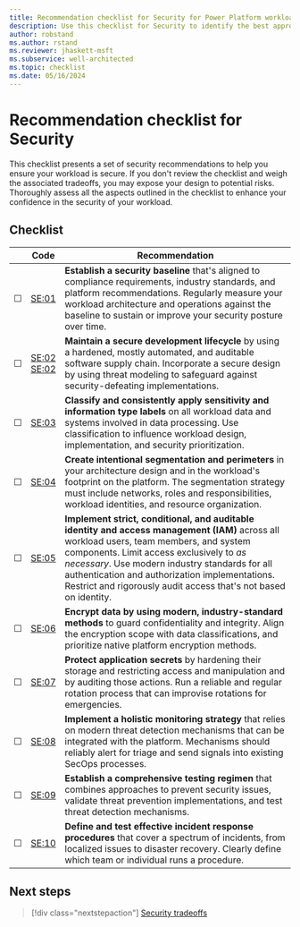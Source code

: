 ```yaml
---
title: Recommendation checklist for Security for Power Platform workloads
description: Use this checklist for Security to identify the best approach for secure, governed, and compliant Power Platform workloads.
author: robstand
ms.author: rstand
ms.reviewer: jhaskett-msft
ms.subservice: well-architected
ms.topic: checklist
ms.date: 05/16/2024
---
```


# Recommendation checklist for Security

This checklist presents a set of security recommendations to help you ensure your workload is secure. If you don't review the checklist and weigh the associated tradeoffs, you may expose your design to potential risks. Thoroughly assess all the aspects outlined in the checklist to enhance your confidence in the security of your workload.

## Checklist

|&nbsp;|Code|Recommendation|
|---|---|---|
|&#9744;|[SE:01](./establish-baseline.md)|**Establish a security baseline** that's aligned to compliance requirements, industry standards, and platform recommendations. Regularly measure your workload architecture and operations against the baseline to sustain or improve your security posture over time.|
|&#9744;|[SE:02](./secure-development-lifecycle.md)<br>[SE:02](./threat-model.md)|**Maintain a secure development lifecycle** by using a hardened, mostly automated, and auditable software supply chain. Incorporate a secure design by using threat modeling to safeguard against security-defeating implementations.|
|&#9744;|[SE:03](./data-classification.md)|**Classify and consistently apply sensitivity and information type labels** on all workload data and systems involved in data processing. Use classification to influence workload design, implementation, and security prioritization.|
|&#9744;|[SE:04](./segmentation.md)|**Create intentional segmentation and perimeters** in your architecture design and in the workload's footprint on the platform. The segmentation strategy must include networks, roles and responsibilities, workload identities, and resource organization.|
|&#9744;|[SE:05](./identity-access.md)|**Implement strict, conditional, and auditable identity and access management (IAM)** across all workload users, team members, and system components. Limit access exclusively to *as necessary*. Use modern industry standards for all authentication and authorization implementations. Restrict and rigorously audit access that's not based on identity.|
|&#9744;|[SE:06](./encryption.md)|**Encrypt data by using modern, industry-standard methods** to guard confidentiality and integrity. Align the encryption scope with data classifications, and prioritize native platform encryption methods.|
|&#9744;|[SE:07](./application-secrets.md)|**Protect application secrets** by hardening their storage and restricting access and manipulation and by auditing those actions. Run a reliable and regular rotation process that can improvise rotations for emergencies.|
|&#9744;|[SE:08](./monitor-threats.md)|**Implement a holistic monitoring strategy** that relies on modern threat detection mechanisms that can be integrated with the platform. Mechanisms should reliably alert for triage and send signals into existing SecOps processes.|
|&#9744;|[SE:09](./testing.md)|**Establish a comprehensive testing regimen** that combines approaches to prevent security issues, validate threat prevention implementations, and test threat detection mechanisms.|
|&#9744;|[SE:10](./incident-response.md)|**Define and test effective incident response procedures** that cover a spectrum of incidents, from localized issues to disaster recovery. Clearly define which team or individual runs a procedure.|

## Next steps

> [!div class="nextstepaction"]
> [Security tradeoffs](tradeoffs.md)
